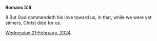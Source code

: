**Romans 5:8**

8 But God commendeth his love toward us, in that, while we were yet sinners, Christ died for us.

[Wednesday 21-February, 2024](https://getbible.life/kjv/Romans/5/8)
